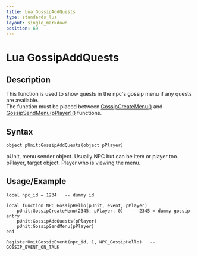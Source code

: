 ```yaml
---
title: Lua_GossipAddQuests
type: standards_lua
layout: single_markdown
position: 69
---
```


# Lua GossipAddQuests

## Description

This function is used to show quests in the npc's gossip menu if any quests are available.                 
The function must be placed between [GossipCreateMenu()](/Wiki/docs/standards_sctipts/methods_lua/Unit_Methods/Lua_GossipCreateMenu) and  [GossipSendMenu(pPlayer)()](/Wiki/docs/standards_sctipts/methods_lua/Unit_Methods/Lua_GossipSendMenu) functions.

## Syntax

```
object pUnit:GossipAddQuests(object pPlayer)
```

pUnit, menu sender object. Usually NPC but can be item or player too.          
pPlayer, target object. Player who is viewing the menu.

## Usage/Example

```
local npc_id = 1234   -- dummy id
 
local function NPC_GossipHello(pUnit, event, pPlayer)
	pUnit:GossipCreateMenu(2345, pPlayer, 0)   -- 2345 = dummy gossip entry
	pUnit:GossipAddQuests(pPlayer)
	pUnit:GossipSendMenu(pPlayer)
end
 
RegisterUnitGossipEvent(npc_id, 1, NPC_GossipHello)   -- GOSSIP_EVENT_ON_TALK
```
